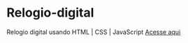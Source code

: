 # Relogio-digital
 Relogio digital usando HTML | CSS | JavaScript
<a href="https://yguilhermemacedo.github.io/Calculadora-IMC/">Acesse aqui</a>
